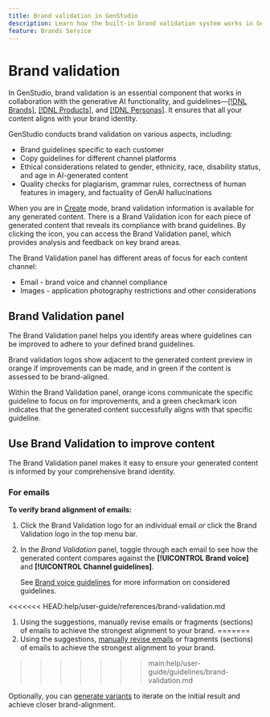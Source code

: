 ```yaml
---
title: Brand validation in GenStudio
description: Learn how the built-in brand validation system works in GenStudio.
feature: Brands Service
---
```


# Brand validation

In GenStudio, brand validation is an essential component that works in collaboration with the generative AI functionality, and guidelines—[[!DNL Brands]](/help/user-guide/guidelines/brands.md), [[!DNL Products]](/help/user-guide/guidelines/products.md), and [[!DNL Personas]](/help/user-guide/guidelines/personas.md). It ensures that all your content aligns with your brand identity.

GenStudio conducts brand validation on various aspects, including:

* Brand guidelines specific to each customer
* Copy guidelines for different channel platforms
* Ethical considerations related to gender, ethnicity, race, disability status, and age in AI-generated content
* Quality checks for plagiarism, grammar rules, correctness of human features in imagery, and factuality of GenAI hallucinations

When you are in [Create](/help/user-guide/create/overview.md) mode, brand validation information is available for any generated content. There is a Brand Validation icon for each piece of generated content that reveals its compliance with brand guidelines. By clicking the icon, you can access the Brand Validation panel, which provides analysis and feedback on key brand areas.

The Brand Validation panel has different areas of focus for each content channel:

* Email - brand voice and channel compliance
* Images - application photography restrictions and other considerations

## Brand Validation panel

The Brand Validation panel helps you identify areas where guidelines can be improved to adhere to your defined brand guidelines.

Brand validation logos show adjacent to the generated content preview in orange if improvements can be made, and in green if the content is assessed to be brand-aligned.

Within the Brand Validation panel, orange icons communicate the specific guideline to focus on for improvements, and a green checkmark icon indicates that the generated content successfully aligns with that specific guideline.

## Use Brand Validation to improve content

The Brand Validation panel makes it easy to ensure your generated content is informed by your comprehensive brand identity.

### For emails

**To verify brand alignment of emails:**

1. Click the Brand Validation logo for an individual email _or_ click the Brand Validation logo in the top menu bar.
1. In the _Brand Validation_ panel, toggle through each email to see how the generated content compares against the **[!UICONTROL Brand voice]** and **[!UICONTROL Channel guidelines]**.

   See [Brand voice guidelines](/help/user-guide/guidelines/brands.md) for more information on considered guidelines.

<<<<<<< HEAD:help/user-guide/references/brand-validation.md
1. Using the suggestions, manually revise emails or fragments (sections) of emails to achieve the strongest alignment to your brand.
=======
1. Using the suggestions, [manually revise emails](/help/user-guide/create/generate-variants.md#modify-email-content) or fragments (sections) of emails to achieve the strongest alignment to your brand.
>>>>>>> main:help/user-guide/guidelines/brand-validation.md

   Optionally, you can [generate variants](/help/user-guide/create/generate-variants.md) to iterate on the initial result and achieve closer brand-alignment.
